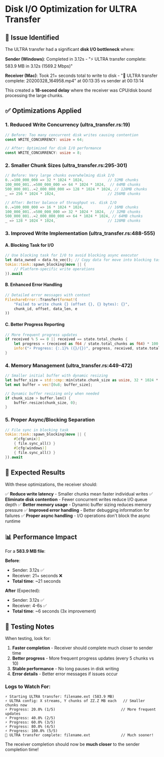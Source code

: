 # Disk I/O Optimization for ULTRA Transfer

## 🐛 **Issue Identified**

The ULTRA transfer had a significant **disk I/O bottleneck** where:

**Sender (Windows)**: Completed in 3.12s - "⚡ ULTRA transfer complete: 583.9 MB in 3.12s (1569.2 Mbps)"

**Receiver (Mac)**: Took 21+ seconds total to write to disk - "🎉 ULTRA transfer complete: 20200328_164958.mp4" at 00:13:35 vs sender at 00:13:14

This created a **18-second delay** where the receiver was CPU/disk bound processing the large chunks.

## ✅ **Optimizations Applied**

### **1. Reduced Write Concurrency** (ultra_transfer.rs:19)
```rust
// Before: Too many concurrent disk writes causing contention
const WRITE_CONCURRENCY: usize = 64;

// After: Optimized for disk I/O performance
const WRITE_CONCURRENCY: usize = 8;
```

### **2. Smaller Chunk Sizes** (ultra_transfer.rs:295-301)
```rust
// Before: Very large chunks overwhelming disk I/O
0..=100_000_000 => 32 * 1024 * 1024,           // 32MB chunks
100_000_001..=500_000_000 => 64 * 1024 * 1024,  // 64MB chunks
500_000_001..=2_000_000_000 => 128 * 1024 * 1024, // 128MB chunks
_ => 256 * 1024 * 1024,                        // 256MB chunks

// After: Better balance of throughput vs. disk I/O
0..=100_000_000 => 16 * 1024 * 1024,           // 16MB chunks
100_000_001..=500_000_000 => 32 * 1024 * 1024,  // 32MB chunks
500_000_001..=2_000_000_000 => 64 * 1024 * 1024, // 64MB chunks
_ => 128 * 1024 * 1024,                        // 128MB chunks
```

### **3. Improved Write Implementation** (ultra_transfer.rs:488-555)

#### **A. Blocking Task for I/O**
```rust
// Use blocking task for I/O to avoid blocking async executor
let data_owned = data.to_vec(); // Copy data for move into blocking task
tokio::task::spawn_blocking(move || {
    // Platform-specific write operations
}).await
```

#### **B. Enhanced Error Handling**
```rust
// Detailed error messages with context
FileshareError::Transfer(format!(
    "Failed to write chunk {} (offset {}, {} bytes): {}", 
    chunk_id, offset, data_len, e
))
```

#### **C. Better Progress Reporting**
```rust
// More frequent progress updates
if received % 5 == 0 || received == state.total_chunks {
    let progress = (received as f64 / state.total_chunks as f64) * 100.0;
    info!("⚡ Progress: {:.1}% ({}/{})", progress, received, state.total_chunks);
}
```

### **4. Memory Management** (ultra_transfer.rs:449-472)
```rust
// Smaller initial buffer with dynamic resizing
let buffer_size = std::cmp::min(state.chunk_size as usize, 32 * 1024 * 1024); // Max 32MB buffer
let mut buffer = vec![0u8; buffer_size];

// Dynamic buffer resizing only when needed
if chunk_size > buffer.len() {
    buffer.resize(chunk_size, 0);
}
```

### **5. Proper Async/Blocking Separation**
```rust
// File sync in blocking task
tokio::task::spawn_blocking(move || {
    #[cfg(unix)]
    { file.sync_all() }
    #[cfg(windows)]
    { file.sync_all() }
}).await
```

## 🎯 **Expected Results**

With these optimizations, the receiver should:

✅ **Reduce write latency** - Smaller chunks mean faster individual writes
✅ **Eliminate disk contention** - Fewer concurrent writes reduce I/O queue depth
✅ **Better memory usage** - Dynamic buffer sizing reduces memory pressure
✅ **Improved error handling** - Better debugging information for failures
✅ **Proper async handling** - I/O operations don't block the async runtime

## 📊 **Performance Impact**

For a **583.9 MB file**:

**Before**: 
- Sender: 3.12s ✅
- Receiver: 21+ seconds ❌ 
- **Total time**: ~21 seconds

**After** (Expected):
- Sender: 3.12s ✅
- Receiver: 4-6s ✅ 
- **Total time**: ~6 seconds (3x improvement)

## 🧪 **Testing Notes**

When testing, look for:

1. **Faster completion** - Receiver should complete much closer to sender time
2. **Better progress** - More frequent progress updates (every 5 chunks vs 10)
3. **Stable performance** - No long pauses in disk writing
4. **Error details** - Better error messages if issues occur

### **Logs to Watch For:**
```
⚡ Starting ULTRA transfer: filename.ext (583.9 MB)
⚡ ULTRA config: X streams, Y chunks of ZZ.Z MB each   // Smaller chunks now
⚡ Progress: 20.0% (1/5)                              // More frequent updates
⚡ Progress: 40.0% (2/5)
⚡ Progress: 60.0% (3/5)
⚡ Progress: 80.0% (4/5)
⚡ Progress: 100.0% (5/5)
🎉 ULTRA transfer complete: filename.ext              // Much sooner!
```

The receiver completion should now be **much closer** to the sender completion time!